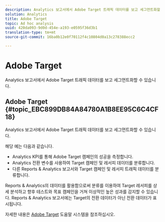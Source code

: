 ```yaml
---
description: Analytics 보고서에서 Adobe Target 트래픽 데이터를 보고 세그먼트화할 수 있습니다.
solution: Analytics
title: Adobe Target
topic: Ad hoc analysis
uuid: 420da093-9d0d-454e-a193-e0595f36d3b1
translation-type: tm+mt
source-git-commit: 16ba0b12e0f70112f4c10804d0a13c278388ecc2

---
```



# Adobe Target

Analytics 보고서에서 Adobe Target 트래픽 데이터를 보고 세그먼트화할 수 있습니다.

## Adobe Target {#topic_EBC899DB84A84780A1B8EE95C6C4CF18}

Analytics 보고서에서 Adobe Target 트래픽 데이터를 보고 세그먼트화할 수 있습니다.

해당 예는 다음과 같습니다.

* Analytics KPI를 통해 Adobe Target 캠페인의 성공을 측정합니다.
* Analytics 전환 변수를 사용하여 Target 캠페인 및 레서피 데이터를 분류합니다.
* 다른 Reports &amp; Analytics 보고서와 Target 캠페인 및 레서피 트래픽 데이터를 분류합니다.

Reports &amp; Analytics의 데이터를 활용함으로써 분류를 이용하여 Target 레서피를 상세 분석하고 향후 테스트와 목표 캠페인을 거쳐 이상적인 높은 성과를 감지할 수 있습니다. Reports &amp; Analytics 보고서에는 Target의 전환 데이터가 아닌 전환 데이터가 표시됩니다.

자세한 내용은 [Adobe Target](https://marketing.adobe.com/resources/help/en_US/target/) 도움말 시스템을 참조하십시오.
